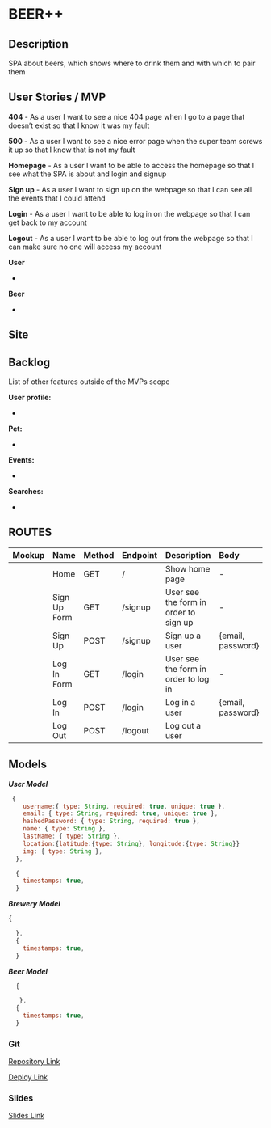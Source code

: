 # BEER++

## Description

SPA about beers, which shows where to drink them and with which to pair them

## User Stories / MVP

**404** - As a user I want to see a nice 404 page when I go to a page that doesn’t exist so that I know it was my fault

**500** - As a user I want to see a nice error page when the super team screws it up so that I know that is not my fault

**Homepage** - As a user I want to be able to access the homepage so that I see what the SPA is about and login and signup

**Sign up** - As a user I want to sign up on the webpage so that I can see all the events that I could attend

**Login** - As a user I want to be able to log in on the webpage so that I can get back to my account

**Logout** - As a user I want to be able to log out from the webpage so that I can make sure no one will access my account

**User**

-

**Beer**

-

## **Site**

## Backlog

List of other features outside of the MVPs scope

**User profile:**

-

**Pet:**

-

**Events:**

-

**Searches:**

-

## ROUTES

| Mockup | Name            | Method | Endpoint         | Description                                | Body                                                           | Redirects |
| :----: | :-------------- | :----- | :--------------- | :----------------------------------------- | :------------------------------------------------------------- | :-------- |
|       | Home            | GET    | /                | Show home page                             | -                                                              |           |
|       | Sign Up Form    | GET    | /signup          | User see the form in order to sign up      | -                                                              |           |
|       | Sign Up         | POST   | /signup          | Sign up a user                             | {email, password}                                              | /profile  |
|       | Log In Form     | GET    | /login           | User see the form in order to log in       | -                                                              |           |
|       | Log In          | POST   | /login           | Log in a user                              | {email, password}                                              | /profile  |
|        | Log Out         | POST   | /logout          | Log out a user 



## Models

**_User Model_**

```javascript
 {
    username:{ type: String, required: true, unique: true },
    email: { type: String, required: true, unique: true },
    hashedPassword: { type: String, required: true },
    name: { type: String },
    lastName: { type: String },
    location:{latitude:{type: String}, longitude:{type: String}}
    img: { type: String },
  },

  {
    timestamps: true,
  }

```

**_Brewery Model_**

```javascript
{

  },
  {
    timestamps: true,
  }
```

**_Beer Model_**

```javascript
  {

   },
  {
    timestamps: true,
  }
```

### Git

[Repository Link](https://github.com/Beer-plus-plus/Beer-plus-plus-Client)

[Deploy Link](deploy)

### Slides

[Slides Link](slides)

